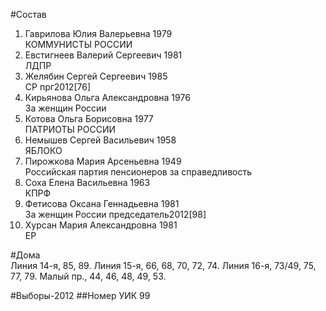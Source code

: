 #Состав
1. Гаврилова Юлия Валерьевна 1979   
    КОММУНИСТЫ РОССИИ
2. Евстигнеев Валерий Сергеевич 1981   
    ЛДПР
3. Желябин Сергей Сергеевич 1985   
    СР
    прг2012[76]
4. Кирьянова Ольга Александровна 1976   
    За женщин России
5. Котова Ольга Борисовна 1977   
    ПАТРИОТЫ РОССИИ
6. Немышев Сергей Васильевич 1958   
    ЯБЛОКО
7. Пирожкова Мария Арсеньевна 1949   
    Российская партия пенсионеров за справедливость
8. Соха Елена Васильевна 1963   
    КПРФ
9. Фетисова Оксана Геннадьевна 1981   
    За женщин России
    председатель2012[98]
10. Хурсан Мария Александровна 1981   
    ЕР

#Дома  
Линия 14-я,     85, 89. Линия 15-я,     66, 68, 70, 72, 74. Линия 16-я,     73/49, 75, 77, 79. Малый пр.,     44, 46, 48, 49, 53.

#Выборы-2012
##Номер УИК
99
